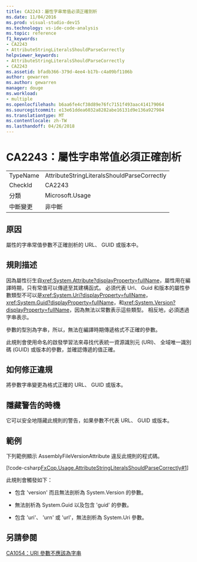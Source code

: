 ```yaml
---
title: CA2243：屬性字串常值必須正確剖析
ms.date: 11/04/2016
ms.prod: visual-studio-dev15
ms.technology: vs-ide-code-analysis
ms.topic: reference
f1_keywords:
- CA2243
- AttributeStringLiteralsShouldParseCorrectly
helpviewer_keywords:
- AttributeStringLiteralsShouldParseCorrectly
- CA2243
ms.assetid: bfadb366-379d-4ee4-b17b-c4a09bf1106b
author: gewarren
ms.author: gewarren
manager: douge
ms.workload:
- multiple
ms.openlocfilehash: b6aa6fe4cf38d89e76fc7151f493aac414179064
ms.sourcegitcommit: e13e61ddea6032a8282abe16131d9e136a927984
ms.translationtype: MT
ms.contentlocale: zh-TW
ms.lasthandoff: 04/26/2018
---
```

# <a name="ca2243-attribute-string-literals-should-parse-correctly"></a>CA2243：屬性字串常值必須正確剖析
|||
|-|-|
|TypeName|AttributeStringLiteralsShouldParseCorrectly|
|CheckId|CA2243|
|分類|Microsoft.Usage|
|中斷變更|非中斷|

## <a name="cause"></a>原因
 屬性的字串常值參數不正確剖析的 URL、 GUID 或版本中。

## <a name="rule-description"></a>規則描述
 因為屬性衍生自<xref:System.Attribute?displayProperty=fullName>，屬性用在編譯時期，只有常值可以傳遞至其建構函式。 必須代表 Url、 Guid 和版本的屬性參數類型不可以是<xref:System.Uri?displayProperty=fullName>， <xref:System.Guid?displayProperty=fullName>，和<xref:System.Version?displayProperty=fullName>，因為無法以常數表示這些類型。 相反地，必須透過字串表示。

 參數的型別為字串，所以，無法在編譯時期傳遞格式不正確的參數。

 此規則會使用命名的啟發學習法來尋找代表統一資源識別元 (URI)、 全域唯一識別碼 (GUID) 或版本的參數，並確認傳遞的值正確。

## <a name="how-to-fix-violations"></a>如何修正違規
 將參數字串變更為格式正確的 URL、 GUID 或版本。

## <a name="when-to-suppress-warnings"></a>隱藏警告的時機
 它可以安全地隱藏此規則的警告，如果參數不代表 URL、 GUID 或版本。

## <a name="example"></a>範例
 下列範例顯示 AssemblyFileVersionAttribute 違反此規則的程式碼。

 [!code-csharp[FxCop.Usage.AttributeStringLiteralsShouldParseCorrectly#1](../code-quality/codesnippet/CSharp/ca2243-attribute-string-literals-should-parse-correctly_1.cs)]

 此規則會觸發如下：

-   包含 'version' 而且無法剖析為 System.Version 的參數。

-   無法剖析為 System.Guid 以及包含 'guid' 的參數。

-   包含 'uri'、 'urn' 或 'url'，無法剖析為 System.Uri 參數。

## <a name="see-also"></a>另請參閱
 [CA1054：URI 參數不應該為字串](../code-quality/ca1054-uri-parameters-should-not-be-strings.md)
